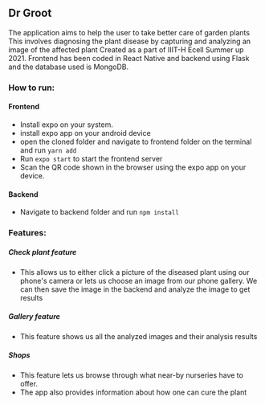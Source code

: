 ## Dr Groot 

The application aims to help the user to take better care of garden plants​
This involves diagnosing the plant disease by capturing and analyzing an image of the affected plant​
Created as a part of IIIT-H Ecell Summer up 2021.
Frontend has been coded in React Native and backend using Flask and the database used is MongoDB.

### How to run:

#### Frontend
- Install expo on your system.
- install expo app on your android device
- open the cloned folder and navigate to frontend folder on the terminal and run `yarn add`
- Run `expo start` to start the frontend server
- Scan the QR code shown in the browser using the expo app on your device.
#### Backend
- Navigate to backend folder and run `npm install`

### Features:
##### Check plant feature
- This allows us to either click a picture of the diseased plant using our phone's camera or lets us choose an image from our phone gallery. We can then save the image in the backend and analyze the image to get results​

##### Gallery feature
- This feature shows us all the analyzed images and their analysis results​

##### Shops
- This feature lets us browse through what near-by nurseries have to offer.
- The app also provides information about how one can cure the plant​
